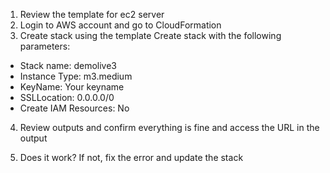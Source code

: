 
1. Review the template for ec2 server
2. Login to AWS account  and go to CloudFormation
3. Create stack using the template Create stack with the following parameters:

* Stack name: demolive3
* Instance Type: m3.medium
* KeyName: Your keyname
* SSLLocation: 0.0.0.0/0
* Create IAM Resources: No

4. Review outputs and confirm everything is fine and access the URL in the output

5. Does it work? If not, fix the error and update the stack 
